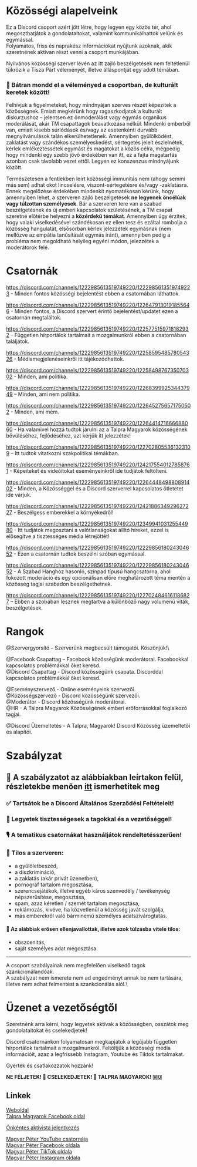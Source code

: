 # Közösségi alapelveink
Ez a Discord csoport azért jött létre, hogy legyen egy közös tér, ahol megoszthatjátok a gondolataitokat, valamint kommunikálhattok velünk és egymással. \
Folyamatos, friss és naprakész információkat nyújtunk azoknak, akik szeretnének aktívan részt venni a csoport munkájában.

Nyilvános közösségi szerver lévén az itt zajló beszélgetések nem feltétlenül tükrözik a Tisza Párt véleményét, illetve álláspontját egy adott témában.

### 📢 Bátran mondd el a véleményed a csoportban, de **kulturált** keretek között!
Felhívjuk a figyelmeteket, hogy mindnyájan szerves részét képezitek a közösségnek. Emiatt megkérünk hogy ragaszkodjatok a kulturált diskurzushoz – jelentsen ez önmoderálást vagy egymás organikus moderálását, akár TM csapattagok beavatkozása nélkül. Mindenki emberből van, emiatt kisebb súrlódások és/vagy az esetenkénti durvább megnyilvánulások talán elkerülhetetlenek. Amennyiben gyűlölködést, zaklatást vagy szándékos személyeskedést, sértegetés jeleit észlelnétek, kérlek emlékeztessétek egymást és magatokat a közös célra, mégpedig hogy mindenki egy szebb jövő érdekében van itt, ez a fajta magatartás azonban csak távolabb vezet ettől. Legyen ez konszenzus mindnyájunk között.

Természetesen a fentiekben leírt közösségi immunitás nem (ahogy semmi más sem) adhat okot lincselésre, viszont-sértegetésre és/vagy -zaklatásra. Ennek megelőzése érdekében mindenkit nyomatékosan kérünk, hogy amennyiben lehet, a szerveren zajló beszélgetések **ne legyenek öncélúak vagy túlzottan személyesek**. Bár a szerveren tere van a szabad beszélgetésnek és új emberi kapcsolatok születésének, a TM csapat szeretné előtérbe helyezni a **közérdekű témákat**. Amennyiben úgy érzitek, hogy valaki viselkedésével szándékosan ez ellen tesz és ezáltal rombolja a közösség hangulatát, elsősorban kérlek jelezzétek egymásnak (nem mellőzve az empátia tanúsítását egymás iránt), amennyiben pedig a probléma nem megoldható helyileg egyéni módon, jelezzétek a moderátorok felé.

# Csatornák
https://discord.com/channels/1222985613519749220/1222985613519749223 - Minden fontos közösségi bejelentést ebben a csatornában láthattok.

⁠⁠https://discord.com/channels/1222985613519749220/1226479130191855646 - Minden fontos, a Discord szervert érintő bejelentést/updatet ezen a csatornán megtaláltok.

https://discord.com/channels/1222985613519749220/1225775159718182932 - Független hírportálok tartalmait a mozgalmunkról ebben a csatornában találjátok.

https://discord.com/channels/1222985613519749220/1225859548578054326 - Médiamegjelenéseinkről itt tájékozódhattok.

https://discord.com/channels/1222985613519749220/1225849876735070302 - Minden, ami politika.

⁠⁠https://discord.com/channels/1222985613519749220/1226839992534437949 – Minden, ami nem politika.

https://discord.com/channels/1222985613519749220/1226452756571750502 - Minden, ami mém.

https://discord.com/channels/1222985613519749220/1226441471666688060 - Ha valamivel hozzá tudtok járulni az a Talpra Magyarok közösségének bővüléséhez, fejlődéséhez, azt kérjük itt jelezzétek!

https://discord.com/channels/1222985613519749220/1227028055361323109 – Itt tudtok vitatkozni szakpolitikai témákban.

⁠⁠https://discord.com/channels/1222985613519749220/1242175540127858761 - Képeiteket és videóitokat eseményeinkről ide tudjátok feltölteni.

https://discord.com/channels/1222985613519749220/1226444849880891402 - Minden, a Közösséggel és a Discord szerverrel kapcsolatos ötletetet ide várjuk.

https://discord.com/channels/1222985613519749220/1242188634929627227 - Beszélgess emberekkel a környékedről!

https://discord.com/channels/1222985613519749220/1234994103125544980 - Itt tudjátok megosztani a valótlanságokat állító híreket, ezzel is elősegítve a tisztességes média létrejöttét!

https://discord.com/channels/1222985613519749220/1222985618024304652 - Ezen a csatornán tudtok beszélni szóban egymással.

https://discord.com/channels/1222985613519749220/1222985618024304652 - A Szabad Hanghoz hasonló, színpad típusú hangcsatorna, ahol fokozott moderáció és egy opcionálisan előre meghatározott téma mentén a közösség tagjai szabadon beszélgethetnek.

https://discord.com/channels/1222985613519749220/1227024846161186827 – Ebben a szobában lesznek megtartva a különböző nagy volumenű viták, beszélgetések.

# Rangok
@Szervergyorsító – Szerverünk megbecsült támogatói. Köszönjük!\

@Facebook Csapattag – Facebook közösségünk moderátorai. Facebookkal kapcsolatos problémákkal őket keresd.\
@Discord Csapattag - Discord közösségünk csapata. Discorddal kapcsolatos problémákkal őket keresd.

@Eseményszervező - Online eseményeink szervezői.\
@Közösségszervező - Discord közösségünk szervezői.\
@Moderátor - Discord közösségünk moderátorai.\
@HR - A Talpra Magyarok Közösségének emberi erőforrásokkal foglalkozó tagjai.

@Discord Üzemeltetés - A Talpra, Magyarok! Discord Közösség üzemeltetői és alapítói.

# Szabályzat
## 📕 A szabályzatot az alábbiakban leírtakon felül, részletekbe menően [itt](https://discord.com/channels/1222985613519749220/1244761903398391979) ismerhetitek meg 

### ✅ Tartsátok be a Discord Általános Szerződési Feltételeit!

### 🤝 Legyetek tisztességesek a tagokkal és a vezetőséggel!

### 🎙️ A tematikus csatornákat használjátok rendeltetésszerűen!

### 🛑 Tilos a szerveren:
- a gyűlöletbeszéd,
- a diszkrimináció,
- a zaklatás (akár privát üzenetben),
- pornográf tartalom megosztása,
- szerencsejátékok, illetve egyéb káros szenvedély / tevékenység népszerűsítése, megosztása,
- spam, azaz kéretlen / szemét tartalom megosztása,
- reklámozás, kivéve, ha közvetlenül a közösség javát szolgálja,
- más emberekről való bárminemű személyes adatszivárogtatás.

#### 🛑 Az alábbiak erősen ellenjavallottak, illetve azok túlzásba vitele tilos:
- obszcenitás,
- saját személyes adat megosztása.
____
A csoport szabályainak nem megfelelően viselkedő tagok szankcionálandóak.\
A szabályzat nem ismerete nem ad engedményt annak be nem tartására, illetve nem adhat felmentést a szankcionálás alól.\

# Üzenet a vezetőségtől
Szeretnénk arra kérni, hogy legyetek aktívak a közösségben, osszátok meg gondolataitokat és cselekedjetek!

Discord csatornánkon folyamatosan megkapjátok a legújabb független hírportálok tartalmait a mozgalmunkról. Feltöltjük a közösségi média információit, azaz a legfrissebb Instagram, Youtube és Tiktok tartalmakat.

Gyertek és csatlakozzatok hozzánk!

**NE FÉLJETEK! 💪 CSELEKEDJETEK! 🎯 TALPRA MAGYAROK! 🇭🇺**

## Linkek
[Weboldal](https://discord.com/channels/1222985613519749220/1222985613519749222/1246538014360866887)\
[Talpra Magyarok Facebook oldal](https://www.facebook.com/groups/3697382177193551)

[Önkéntes aktivista jelentkezés](https://discord.com/channels/1222985613519749220/1222985613519749222/1246538014360866887)

[Magyar Péter YouTube csatornája](https://discord.com/channels/1222985613519749220/1222985613519749222/1246538014360866887)\
[Magyar Péter Facebook oldala](https://discord.com/channels/1222985613519749220/1222985613519749222/1246538014360866887)\
[Magyar Péter TikTok oldala](https://discord.com/channels/1222985613519749220/1222985613519749222/1246538014360866887)\
[Magyar Péter Instagram oldala](https://www.instagram.com/magyar_peter_official_the_man/)